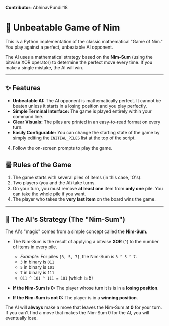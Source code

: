 **Contributor:** AbhinavPundir18
# 🤖 Unbeatable Game of Nim

This is a Python implementation of the classic mathematical "Game of Nim." You play against a perfect, unbeatable AI opponent.

The AI uses a mathematical strategy based on the **Nim-Sum** (using the bitwise XOR operator) to determine the perfect move every time. If you make a single mistake, the AI will win.

---

## ✨ Features

* **Unbeatable AI:** The AI opponent is mathematically perfect. It cannot be beaten unless it starts in a losing position and you play perfectly.
* **Simple Terminal Interface:** The game is played entirely within your command line.
* **Clear Visuals:** The piles are printed in an easy-to-read format on every turn.
* **Easily Configurable:** You can change the starting state of the game by simply editing the `INITIAL_PILES` list at the top of the script.

4.  Follow the on-screen prompts to play the game.



## 룰 Rules of the Game

1.  The game starts with several piles of items (in this case, 'O's).
2.  Two players (you and the AI) take turns.
3.  On your turn, you must remove **at least one** item from **only one** pile. You can take the whole pile if you want.
4.  The player who takes the **very last item** on the board wins the game.

---

## 🧠 The AI's Strategy (The "Nim-Sum")

The AI's "magic" comes from a simple concept called the **Nim-Sum**.

* The Nim-Sum is the result of applying a bitwise **XOR** (`^`) to the number of items in every pile.
    * *Example:* For piles `[3, 5, 7]`, the Nim-Sum is `3 ^ 5 ^ 7`.
    * `3` in binary is `011`
    * `5` in binary is `101`
    * `7` in binary is `111`
    * `011 ^ 101 ^ 111 = 101` (which is 5)

* **If the Nim-Sum is 0:** The player whose turn it is is in a **losing position**.
* **If the Nim-Sum is not 0:** The player is in a **winning position**.

The AI will **always** make a move that leaves the Nim-Sum at **0** for your turn. If you can't find a move that makes the Nim-Sum 0 for the AI, you will eventually lose.